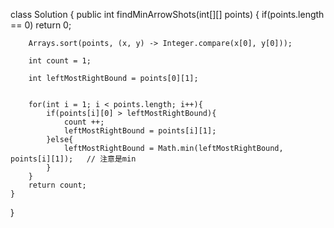 class Solution {
    public int findMinArrowShots(int[][] points) {
        if(points.length == 0) return 0;
        
        Arrays.sort(points, (x, y) -> Integer.compare(x[0], y[0]));
        
        int count = 1;
        
        int leftMostRightBound = points[0][1];
        
        
        for(int i = 1; i < points.length; i++){
            if(points[i][0] > leftMostRightBound){
                count ++;
                leftMostRightBound = points[i][1];
            }else{
                leftMostRightBound = Math.min(leftMostRightBound, points[i][1]);   // 注意是min
            }
        }
        return count;
    }
}